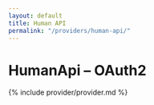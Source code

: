 ```yaml
---
layout: default
title: Human API
permalink: "/providers/human-api/"
---
```

# HumanApi – OAuth2

{% include provider/provider.md %}
